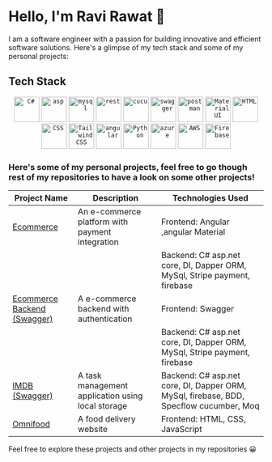 # Hello, I'm Ravi Rawat 👋

I am a software engineer with a passion for building innovative and efficient software solutions. Here's a glimpse of my tech stack and some of my personal projects:

## Tech Stack
<div align="center">
	<code><img width="50" src="https://user-images.githubusercontent.com/25181517/121405384-444d7300-c95d-11eb-959f-913020d3bf90.png" alt="C#" title="C#"/></code>
	<code><img width="50" src="https://user-images.githubusercontent.com/25181517/121405754-b4f48f80-c95d-11eb-8893-fc325bde617f.png" alt="asp" title="asp"/></code>
	<code><img width="50" src="https://github.com/marwin1991/profile-technology-icons/assets/19180175/3b371807-db7c-45b4-8720-c0cfc901680a" alt="mysql" title="mysql"/></code>
 	<code><img width="50" src="https://user-images.githubusercontent.com/25181517/192107858-fe19f043-c502-4009-8c47-476fc89718ad.png" alt="rest" title="rest"/></code>
 	<code><img width="50" src="https://user-images.githubusercontent.com/25181517/184117353-4b437677-c4bb-4f4c-b448-af4920576732.png" alt="cucu" title="cuc"/></code>
  <code><img width="50" src="https://user-images.githubusercontent.com/25181517/186711335-a3729606-5a78-4496-9a36-06efcc74f800.png" alt="swagger" title="swagger"/></code>
  <code><img width="50" src="https://user-images.githubusercontent.com/25181517/192109061-e138ca71-337c-4019-8d42-4792fdaa7128.png" alt="postman" title="postman"/></code>
	<code><img width="50" src="https://user-images.githubusercontent.com/25181517/189716630-fe6c084c-6c66-43af-aa49-64c8aea4a5c2.png" alt="Material UI" title="Material UI"/></code>
	<code><img width="50" src="https://user-images.githubusercontent.com/25181517/192158954-f88b5814-d510-4564-b285-dff7d6400dad.png" alt="HTML" title="HTML"/></code>
	<code><img width="50" src="https://user-images.githubusercontent.com/25181517/183898674-75a4a1b1-f960-4ea9-abcb-637170a00a75.png" alt="CSS" title="CSS"/></code>
	<code><img width="50" src="https://user-images.githubusercontent.com/25181517/202896760-337261ed-ee92-4979-84c4-d4b829c7355d.png" alt="Tailwind CSS" title="Tailwind CSS"/></code>
	<code><img width="50" src="https://user-images.githubusercontent.com/25181517/183890595-779a7e64-3f43-4634-bad2-eceef4e80268.png" alt="angular" title="angular"/></code>
	<code><img width="50" src="https://user-images.githubusercontent.com/25181517/183423507-c056a6f9-1ba8-4312-a350-19bcbc5a8697.png" alt="Python" title="Python"/></code>
	<code><img width="50" src="https://user-images.githubusercontent.com/25181517/183911544-95ad6ba7-09bf-4040-ac44-0adafedb9616.png" alt="azure" title="azure"/></code>
	<code><img width="50" src="https://user-images.githubusercontent.com/25181517/183896132-54262f2e-6d98-41e3-8888-e40ab5a17326.png" alt="AWS" title="AWS"/></code>
	<code><img width="50" src="https://user-images.githubusercontent.com/25181517/189716855-2c69ca7a-5149-4647-936d-780610911353.png" alt="Firebase" title="Firebase"/></code>
</div>

### Here's some of my personal projects, feel free to go though rest of my repositories to have a look on some other projects!

| Project Name   | Description                                             | Technologies Used                                    |
|----------------|---------------------------------------------------------|------------------------------------------------------|
| [Ecommerce](http://ecommerce-prod-ravi.s3-website-us-east-1.amazonaws.com)      | An e-commerce platform with payment integration         | Frontend: Angular ,angular Material               |
|                |                                                         | Backend: C# asp.net core, DI, Dapper ORM, MySql, Stripe payment, firebase           |
| [Ecommerce Backend (Swagger)](http://ecommercerv.azurewebsites.net/swagger/index.html)    | A e-commerce backend with authentication                                     | Frontend: Swagger                |
|                |                                                         | Backend: C# asp.net core, DI, Dapper ORM, MySql, Stripe payment, firebase           |
| [IMDB (Swagger)](http://www.imdb.somee.com/swagger/index.html)| A task management application using local storage        | Backend: C# asp.net core, DI, Dapper ORM, MySql, firebase, BDD, Specflow cucumber, Moq                           |
| [Omnifood](https://omnifoodrv.netlify.app)      | A food delivery website                                 | Frontend: HTML, CSS, JavaScript                     |


Feel free to explore these projects and other projects in my repositories 😀
